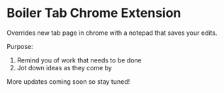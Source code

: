 # Boiler Tab Chrome Extension

Overrides new tab page in chrome with a notepad that saves your edits.

Purpose:
1. Remind you of work that needs to be done
2. Jot down ideas as they come by

More updates coming soon so stay tuned!
